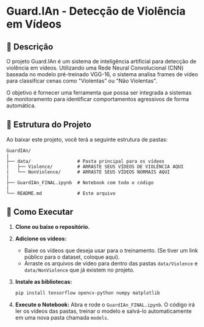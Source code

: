 # Guard.IAn - Detecção de Violência em Vídeos

## 📖 Descrição

O projeto Guard.IAn é um sistema de inteligência artificial para detecção de violência em vídeos. Utilizando uma Rede Neural Convolucional (CNN) baseada no modelo pré-treinado VGG-16, o sistema analisa frames de vídeo para classificar cenas como "Violentas" ou "Não Violentas".

O objetivo é fornecer uma ferramenta que possa ser integrada a sistemas de monitoramento para identificar comportamentos agressivos de forma automática.

## 📂 Estrutura do Projeto

Ao baixar este projeto, você terá a seguinte estrutura de pastas:
```
GuardIAn/
|
├── data/                 # Pasta principal para os vídeos
|   ├── Violence/         # ARRASTE SEUS VÍDEOS DE VIOLÊNCIA AQUI
|   └── NonViolence/      # ARRASTE SEUS VÍDEOS NORMAIS AQUI
|
├── GuardIAn_FINAL.ipynb  # Notebook com todo o código
|
└── README.md             # Este arquivo
```

## 🚀 Como Executar

1.  **Clone ou baixe o repositório.**

2.  **Adicione os vídeos:**
    - Baixe os vídeos que deseja usar para o treinamento. (Se tiver um link público para o dataset, coloque aqui).
    - Arraste os arquivos de vídeo para dentro das pastas `data/Violence` e `data/NonViolence` que já existem no projeto.

3.  **Instale as bibliotecas:**
    ```bash
    pip install tensorflow opencv-python numpy matplotlib
    ```

4.  **Execute o Notebook:**
    Abra e rode o `GuardIAn_FINAL.ipynb`. O código irá ler os vídeos das pastas, treinar o modelo e salvá-lo automaticamente em uma nova pasta chamada `models`.